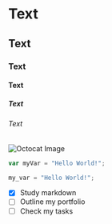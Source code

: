 # Text
## Text
### Text
#### Text
##### Text
###### Text

![Octocat Image](https://pluspng.com/img-png/github-octocat-logo-png-octodex-api-octodex-json-at-master-cocoaheads-miami-octodex-api-github-896.png)

```javascript
var myVar = "Hello World!";
```

```python
my_var = "Hello World!";
```

- [X] Study markdown
- [ ] Outline my portfolio
- [ ] Check my tasks

